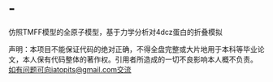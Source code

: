 # -
仿照TMFF模型的全原子模型，基于力学分析对4dcz蛋白的折叠模拟

声明：本项目不能保证代码的绝对正确，不得全盘完整或大片地用于本科等毕业论文，本人保有代码整体的著作权。引用者所造成的一切不良影响本人概不负责。
如有问题可向iatopits@gmail.com交流
